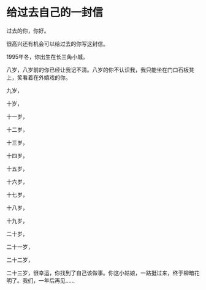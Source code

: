 # 给过去自己的一封信

过去的你，你好。

很高兴还有机会可以给过去的你写这封信。

1995年冬，你出生在长三角小城。

八岁，八岁前的你已经让我记不清。八岁的你不认识我，我只能坐在门口石板凳上，笑看着在外嬉戏的你。

九岁，

十岁，

十一岁，

十二岁，

十三岁，

十四岁，

十五岁，

十六岁，

十七岁，

十八岁，

十九岁，

二十岁，

二十一岁，

二十二岁，

二十三岁，很幸运，你找到了自己该做事。你这小姑娘，一路挺过来，终于柳暗花明了。我们，一年后再见……
